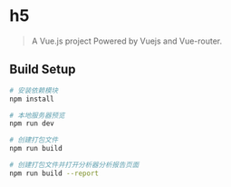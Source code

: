 # h5

> A Vue.js project
> Powered by Vuejs and Vue-router.

## Build Setup

``` bash
# 安装依赖模块
npm install

# 本地服务器预览
npm run dev

# 创建打包文件
npm run build

# 创建打包文件并打开分析器分析报告页面
npm run build --report
```



